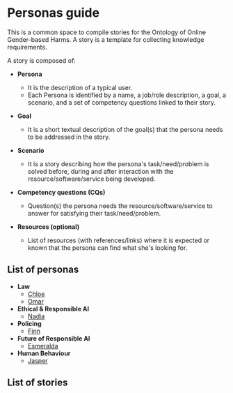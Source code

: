 # Personas guide

This is a common space to compile stories for the Ontology of Online Gender-based Harms. 
A story is a template for collecting knowledge requirements.

A story is composed of:
- **Persona**
    - It is the description of a typical user.
    - Each Persona is identified by a name, a job/role description, a goal, a scenario, and a set of competency questions linked to their story.

-  **Goal**
    - It is a short textual description of the goal(s) that the persona needs to be addressed in the story.
- **Scenario**
    - It is a story describing how the persona's task/need/problem is solved before, during and after interaction with the resource/software/service being developed.
- **Competency questions (CQs)**
    - Question(s) the persona needs the resource/software/service to answer for satisfying their task/need/problem.
-  **Resources (optional)**
    - List of resources (with references/links) where it is expected or known that the persona can find what she's looking for.

## List of personas

- **Law**
	- [Chloe](Chloe)
	- [Omar](Omar)
- **Ethical & Responsible AI**
	- [Nadia](Nadia)
- **Policing**
	- [Finn](Finn)
- **Future of Responsible AI**
	- [Esmeralda](Esmeralda)
- **Human Behaviour**
	- [Jasper](Jasper)

## List of stories


